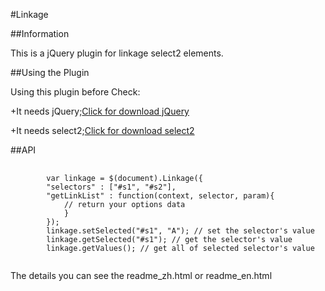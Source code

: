 #Linkage

##Information

This is a jQuery plugin for linkage select2 elements.


##Using the Plugin


Using this plugin before Check:


+It needs jQuery;<a href="http://jquery.com/download/">Click for download jQuery</a>


+It needs select2;<a href="https://github.com/select2/select2/releases">Click for download select2</a>



##API

<pre>
	<code>
		var linkage = $(document).Linkage({
		"selectors" : ["#s1", "#s2"],
		"getLinkList" : function(context, selector, param){
			// return your options data
			}
		});
		linkage.setSelected("#s1", "A"); // set the selector's value
		linkage.getSelected("#s1"); // get the selector's value
		linkage.getValues(); // get all of selected selector's value
	</code>
</pre>



The details you can see the readme_zh.html or readme_en.html

